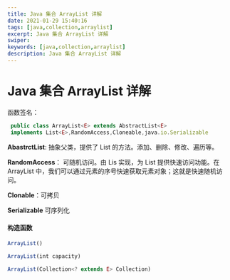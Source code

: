 ```yaml
---
title: Java 集合 ArrayList 详解
date: 2021-01-29 15:40:16
tags: [java,collection,arraylist]
excerpt: Java 集合 ArrayList 详解
swiper:
keywords: [java,collection,arraylist]
description: Java 集合 ArrayList 详解
---
```


# Java 集合 ArrayList 详解


函数签名：

```javascript
 public class ArrayList<E> extends AbstractList<E> 
 implements List<E>,RandomAccess,Cloneable,java.io.Serializable
```

**AbastrctList**: 抽象父类，提供了 List 的方法。添加、删除、修改、遍历等。

**RandomAccess**： 可随机访问。由 Lis 实现，为 List 提供快速访问功能。在 ArrayList 中，我们可以通过元素的序号快速获取元素对象；这就是快速随机访问。

**Clonable**：可拷贝

**Serializable** 可序列化

#### 构造函数

```javascript
ArrayList()

ArrayList(int capacity)

ArrayList(Collection<? extends E> Collection) 
```

